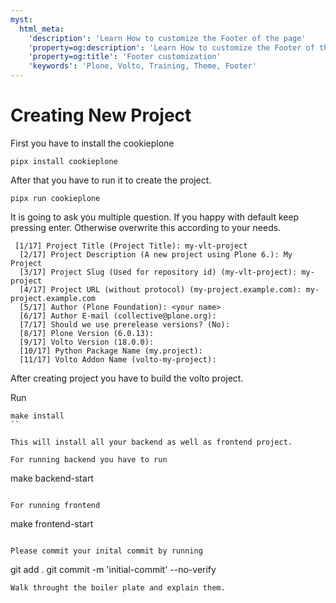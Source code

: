 ```yaml
---
myst:
  html_meta:
    'description': 'Learn How to customize the Footer of the page'
    'property=og:description': 'Learn How to customize the Footer of the page'
    'property=og:title': 'Footer customization'
    'keywords': 'Plone, Volto, Training, Theme, Footer'
---
```


# Creating New Project

First you have to  install the cookieplone
```
pipx install cookieplone

```

After that you have to run it to create the project.

```
pipx run cookieplone
```

It is going to ask you multiple question. If you happy with default keep pressing enter. Otherwise overwrite this according to your needs.


```
 [1/17] Project Title (Project Title): my-vlt-project
  [2/17] Project Description (A new project using Plone 6.): My Project
  [3/17] Project Slug (Used for repository id) (my-vlt-project): my-project
  [4/17] Project URL (without protocol) (my-project.example.com): my-project.example.com
  [5/17] Author (Plone Foundation): <your name>
  [6/17] Author E-mail (collective@plone.org):
  [7/17] Should we use prerelease versions? (No):
  [8/17] Plone Version (6.0.13):
  [9/17] Volto Version (18.0.0):
  [10/17] Python Package Name (my.project):
  [11/17] Volto Addon Name (volto-my-project):
```

After creating project you have to build the volto project.

Run
```
make install
``

This will install all your backend as well as frontend project.

For running backend you have to run

```
make backend-start

```

For running frontend

```
make frontend-start

```

Please commit your inital commit by running

```
git add .
git commit -m 'initial-commit' --no-verify
```
Walk throught the boiler plate and explain them.
